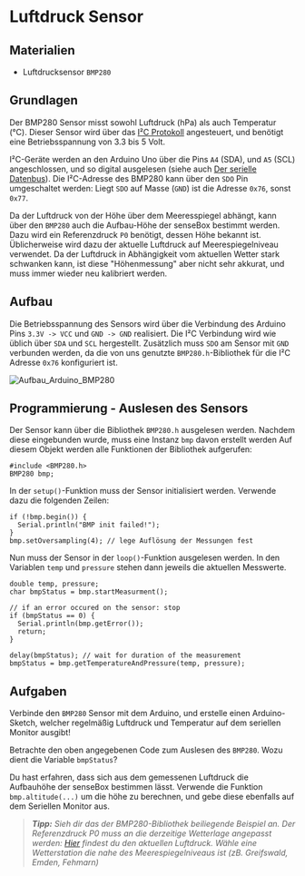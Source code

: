 # Luftdruck Sensor

## Materialien
- Luftdrucksensor `BMP280`

## Grundlagen

<!--sec data-title="BMP280 Sensor" data-id="grundlagensensor" data-collapse=true ces-->
Der BMP280 Sensor misst sowohl Luftdruck (hPa) als auch Temperatur (°C).
Dieser Sensor wird über das [I²C Protokoll](../../grundlagen/der_serielle_datenbus.md) angesteuert, und benötigt eine Betriebsspannung von 3.3 bis 5 Volt.

I²C-Geräte werden an den Arduino Uno über die Pins `A4` (SDA), und `A5` (SCL) angeschlossen, und so digital ausgelesen (siehe auch [Der serielle Datenbus](../../grundlagen/der_serielle_datenbus.md)).
Die I²C-Adresse des BMP280 kann über den `SDO` Pin umgeschaltet werden:
Liegt `SDO` auf Masse (`GND`) ist die Adresse `0x76`, sonst `0x77`.
<!-- endsec -->

<!--sec data-title="Höhenbestimmung über den Luftdruck" data-id="grundlagenhoehe" data-collapse=true ces-->
Da der Luftdruck von der Höhe über dem Meeresspiegel abhängt, kann über den `BMP280` auch die Aufbau-Höhe der senseBox bestimmt werden. Dazu wird ein Referenzdruck `P0` benötigt, dessen Höhe bekannt ist. Üblicherweise wird dazu der aktuelle Luftdruck auf Meerespiegelniveau verwendet.
Da der Luftdruck in Abhängigkeit vom aktuellen Wetter stark schwanken kann, ist diese "Höhenmessung" aber nicht sehr akkurat, und muss immer wieder neu kalibriert werden.
<!-- endsec -->

## Aufbau
Die Betriebsspannung des Sensors wird über die Verbindung des Arduino Pins `3.3V -> VCC` und `GND -> GND` realisiert.
Die I²C Verbindung wird wie üblich über `SDA` und `SCL` hergestellt.
Zusätzlich muss `SDO` am Sensor mit `GND` verbunden werden, da die von uns genutzte `BMP280.h`-Bibliothek für die I²C Adresse `0x76` konfiguriert ist.

![Aufbau_Arduino_BMP280](https://raw.githubusercontent.com/sensebox/resources/master/images/edu/Aufbau_Arduino_BMP280.png)

## Programmierung - Auslesen des Sensors
Der Sensor kann über die Bibliothek `BMP280.h` ausgelesen werden.
Nachdem diese eingebunden wurde, muss eine Instanz `bmp` davon erstellt werden
Auf diesem Objekt werden alle Funktionen der Bibliothek aufgerufen:

```arduino
#include <BMP280.h>
BMP280 bmp;
```

In der `setup()`-Funktion muss der Sensor initialisiert werden. Verwende dazu die folgenden Zeilen:

```arduino
if (!bmp.begin()) {
  Serial.println("BMP init failed!");
}
bmp.setOversampling(4); // lege Auflösung der Messungen fest
```

Nun muss der Sensor in der `loop()`-Funktion ausgelesen werden.
In den Variablen `temp` und `pressure` stehen dann jeweils die aktuellen Messwerte.

```arduino
double temp, pressure;
char bmpStatus = bmp.startMeasurment();

// if an error occured on the sensor: stop
if (bmpStatus == 0) {
  Serial.println(bmp.getError());
  return;
}

delay(bmpStatus); // wait for duration of the measurement
bmpStatus = bmp.getTemperatureAndPressure(temp, pressure);
```

## Aufgaben

<!--sec data-title="Aufgabe 1" data-id="aufg1" data-collapse=true ces-->
Verbinde den `BMP280` Sensor mit dem Arduino, und erstelle einen Arduino-Sketch, welcher regelmäßig Luftdruck und Temperatur auf dem seriellen Monitor ausgibt!
<!-- endsec -->

<!--sec data-title="Aufgabe 2" data-id="aufg2" data-collapse=true ces-->
Betrachte den oben angegebenen Code zum Auslesen des `BMP280`.
Wozu dient die Variable `bmpStatus`?
<!-- endsec -->

<!--sec data-title="Aufgabe 3" data-id="aufg3" data-collapse=true ces-->
Du hast erfahren, dass sich aus dem gemessenen Luftdruck die Aufbauhöhe der senseBox bestimmen lässt.
Verwende die Funktion `bmp.altitude(...)` um die höhe zu berechnen, und gebe diese ebenfalls auf dem Seriellen Monitor aus.

> ***Tipp:*** *Sieh dir das der BMP280-Bibliothek beiliegende Beispiel an. Der Referenzdruck P0 muss an die derzeitige Wetterlage angepasst werden: [Hier](http://www.wettergefahren.de/wetter/deutschland/aktuell/beobachtungen.html) findest du den aktuellen Luftdruck. Wähle eine Wetterstation die nahe des Meerespiegelniveaus ist (zB. Greifswald, Emden, Fehmarn)*
<!-- endsec -->
